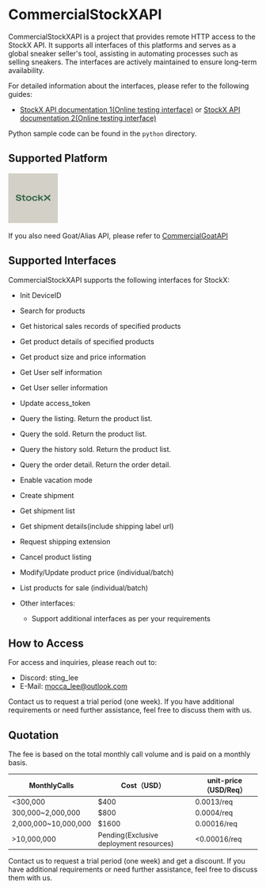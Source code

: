 # CommercialStockXAPI

CommercialStockXAPI is a project that provides remote HTTP access to the StockX API. It supports all interfaces of this platforms and serves as a global sneaker seller's tool, assisting in automating processes such as selling sneakers. The interfaces are actively maintained to ensure long-term availability.

For detailed information about the interfaces, please refer to the following guides:
- [StockX API documentation 1(Online testing interface)](http://stockxapi.dataspiderhub.com/docs) or [StockX API documentation 2(Online testing interface)](http://stockxapi.dataspiderhub.com/redoc)

Python sample code can be found in the `python` directory.

## Supported Platform
<img src="/res/stockx.jpg" width="100" height="100" alt="StockX"/><br/>

If you also need Goat/Alias API, please refer to [CommercialGoatAPI](https://github.com/Sting-Lee/CommercialGoatAPI/)

## Supported Interfaces

CommercialStockXAPI supports the following interfaces for StockX:

  - Init DeviceID
  - Search for products
  - Get historical sales records of specified products
  - Get product details of specified products
  - Get product size and price information
  - Get User self information
  - Get User seller information
  - Update access_token
  - Query the listing. Return the product list.
  - Query the sold. Return the product list.
  - Query the history sold. Return the product list.
  - Query the order detail. Return the order detail.
  - Enable vacation mode
  - Create shipment
  - Get shipment list
  - Get shipment details(include shipping label url)
  - Request shipping extension
  - Cancel product listing
  - Modify/Update product price (individual/batch)
  - List products for sale (individual/batch)

  - Other interfaces:
    - Support additional interfaces as per your requirements

## How to Access

For access and inquiries, please reach out to:

- Discord: sting_lee
- E-Mail: mocca_lee@outlook.com

Contact us to request a trial period (one week). If you have additional requirements or need further assistance, feel free to discuss them with us.

## Quotation

The fee is based on the total monthly call volume and is paid on a monthly basis.

| MonthlyCalls         | Cost（USD）                             | unit-price（USD/Req） |
| -------------------- | --------------------------------------- | --------------------- |
| <300,000             | $400                                    | 0.0013/req            |
| 300,000~2,000,000    | $800                                    | 0.0004/req            |
| 2,000,000~10,000,000 | $1600                                   | 0.00016/req           |
| >10,000,000          | Pending(Exclusive deployment resources) | <0.00016/req          |

Contact us to request a trial period (one week) and get a discount. 
If you have additional requirements or need further assistance, feel free to discuss them with us.
